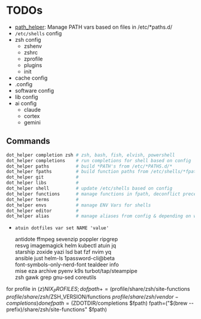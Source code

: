 # TODOs

- [path_helper](path_master): Manage PATH vars based on files in /etc/*paths.d/
- `/etc/shells` config
- zsh config
  - zshenv
  - zshrc
  - zprofile
  - plugins
  - init
- cache config
- .config
- software config
- lib config
- ai config
  - claude
  - cortex
  - gemini


## Commands
```bash
dot_helper completion zsh # zsh, bash, fish, elvish, powershell
dot_helper completions    # run completions for shell based on config
dot_helper paths          # build *PATH's from /etc/*PATHS.d/*
dot_helper fpaths         # build function paths from /etc/shells/*fpath.d/*
dot_helper git            #
dot_helper libs           #
dot_helper shell          # update /etc/shells based on config
dot_helper functions      # manage functions in fpath, deconflict precedence
dot_helper terms          #
dot_helper envs           # manage ENV Vars for shells
dot_helper editor         #
dot_helper alias          # manage aliases from config & depending on whats installed
```

- `atuin dotfiles var set NAME 'value'`


    antidote ffmpeg sevenzip poppler ripgrep \
    resvg imagemagick helm kubectl atuin jq \
    starship zoxide yazi lsd bat fzf nvim yq \
    ansible just helm-ls 1password-cli@beta \
    font-symbols-only-nerd-font tealdeer info \
    mise eza archive pyenv k9s turbot/tap/steampipe \
    zsh gawk grep gnu-sed coreutils



for profile in ${(z)NIX_PROFILES}; do
  fpath+=($profile/share/zsh/site-functions $profile/share/zsh/$ZSH_VERSION/functions $profile/share/zsh/vendor-completions)
done
fpath=($ZDOTDIR/completions $fpath)
fpath=("$(brew --prefix)/share/zsh/site-functions" $fpath)

<!-- # # Configure PATH after nix-daemon.sh to ensure our paths take precedence
# # Initialize path array from current PATH
# path=(${(s/:/)PATH})

# # Ensure darwin-rebuild is accessible by adding nix-darwin path first
# if [[ -d /run/current-system/sw/bin ]]; then
#     path=('/run/current-system/sw/bin' $path)
# fi

# # Add other important paths
# path=("$HOME/.volta/bin" $path)
# path=("$HOME/.cargo/bin" $path)

# # Append additional paths
# path+=('/Applications/VMware Fusion.app/Contents/Public')
# path+=('/usr/local/share/dotnet')
# path+=('~/.dotnet/tools')
# path+=('/usr/local/go/bin')
# path+=("$HOME/.pyenv/shims")
# path+=("$HOME/.local/bin")

# # Ensure unique paths
# typeset -U path cdpath fpath manpath -->
